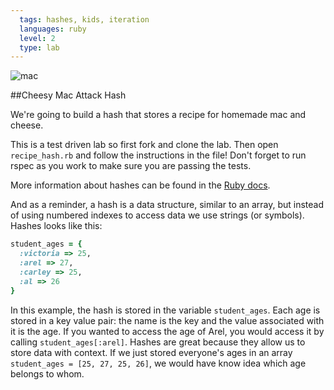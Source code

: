 ```yaml
---
  tags: hashes, kids, iteration
  languages: ruby
  level: 2
  type: lab
---
```


![mac](http://media.giphy.com/media/hrDNS8XeHoU0M/giphy.gif)

##Cheesy Mac Attack Hash

We're going to build a hash that stores a recipe for homemade mac and cheese.

This is a test driven lab so first fork and clone the lab. Then open `recipe_hash.rb` and follow the instructions in the file! Don't forget to run rspec as you work to make sure you are passing the tests.

More information about hashes can be found in the [Ruby docs](http://www.ruby-doc.org/core-2.1.1/Hash.html).

And as a reminder, a hash is a data structure, similar to an array, but instead of using numbered indexes to access data we use strings (or symbols). Hashes looks like this:

```ruby
student_ages = {
  :victoria => 25,
  :arel => 27,
  :carley => 25, 
  :al => 26
}
```

In this example, the hash is stored in the variable `student_ages`. Each age is stored in a key value pair: the name is the key and the value associated with it is the age. If you wanted to access the age of Arel, you would access it by calling `student_ages[:arel]`. Hashes are great because they allow us to store data with context. If we just stored everyone's ages in an array `student_ages = [25, 27, 25, 26]`, we would have know idea which age belongs to whom.

